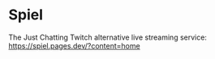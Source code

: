 # Spiel
The Just Chatting Twitch alternative live streaming service: https://spiel.pages.dev/?content=home
